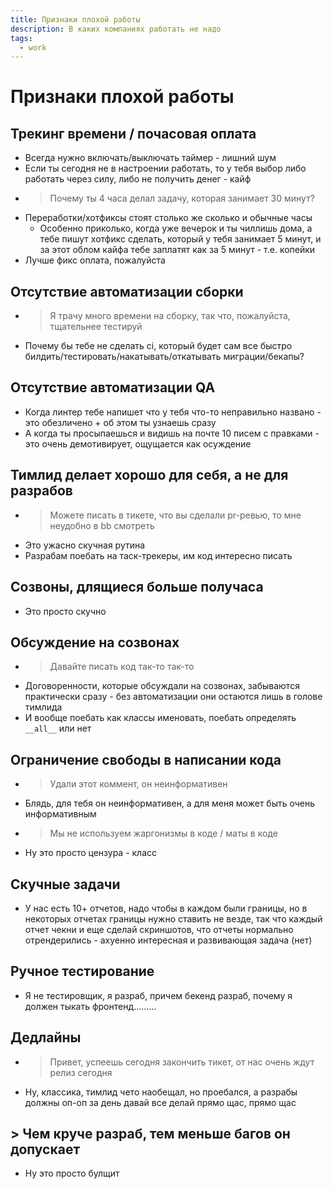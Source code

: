 ```yaml
---
title: Признаки плохой работы
description: В каких компаниях работать не надо
tags:
  - work
---
```


# Признаки плохой работы

## Трекинг времени / почасовая оплата

- Всегда нужно включать/выключать таймер - лишний шум
- Если ты сегодня не в настроении работать, то у тебя выбор либо работать через силу, либо не получить денег - кайф
- > Почему ты 4 часа делал задачу, которая занимает 30 минут?
- Переработки/хотфиксы стоят столько же сколько и обычные часы
    - Особенно приколько, когда уже вечерок и ты чиллишь дома, а тебе пишут хотфикс сделать, который у тебя занимает
      5 минут, и за этот облом кайфа тебе заплатят как за 5 минут - т.е. копейки
- Лучше фикс оплата, пожалуйста

## Отсутствие автоматизации сборки

- > Я трачу много времени на сборку, так что, пожалуйста, тщательнее тестируй
- Почему бы тебе не сделать ci, который будет сам все быстро билдить/тестировать/накатывать/откатывать
  миграции/бекапы?

## Отсутствие автоматизации QA

- Когда линтер тебе напишет что у тебя что-то неправильно названо - это обезличено + об этом ты узнаешь сразу
- А когда ты просыпаешься и видишь на почте 10 писем с правками - это очень демотивирует, ощущается как осуждение

## Тимлид делает хорошо для себя, а не для разрабов

- > Можете писать в тикете, что вы сделали pr-ревью, то мне неудобно в bb смотреть
- Это ужасно скучная рутина
- Разрабам поебать на таск-трекеры, им код интересно писать

## Созвоны, длящиеся больше получаса

- Это просто скучно

## Обсуждение на созвонах

- > Давайте писать код так-то так-то
- Договоренности, которые обсуждали на созвонах, забываются практически сразу - без автоматизации они остаются лишь
  в голове тимлида
- И вообще поебать как классы именовать, поебать определять `__all__` или нет

## Ограничение свободы в написании кода

- > Удали этот коммент, он неинформативен
- Блядь, для тебя он неинформативен, а для меня может быть очень информативным
- > Мы не используем жаргонизмы в коде / маты в коде
- Ну это просто цензура - класс

## Скучные задачи

- У нас есть 10+ отчетов, надо чтобы в каждом были границы, но в некоторых отчетах границы нужно ставить не везде,
  так что каждый отчет чекни и еще сделай скриншотов, что отчеты нормально отрендерились -
  ахуенно интересная и развивающая задача (нет)

## Ручное тестирование

- Я не тестировщик, я разраб, причем бекенд разраб, почему я должен тыкать фронтенд.........

## Дедлайны

- > Привет, успеешь сегодня закончить тикет, от нас очень ждут релиз сегодня
- Ну, классика, тимлид чето наобещал, но проебался, а разрабы должны оп-оп за день давай все делай прямо щас, прямо
  щас

## > Чем круче разраб, тем меньше багов он допускает

- Ну это просто булщит